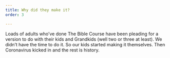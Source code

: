 ```yaml
---
title: Why did they make it?
order: 3

---
```

Loads of adults who’ve done The Bible Course have been pleading for a version to do with their kids and Grandkids (well two or three at least). We didn’t have the time to do it. So our kids started making it themselves. Then Coronavirus kicked in and the rest is history.